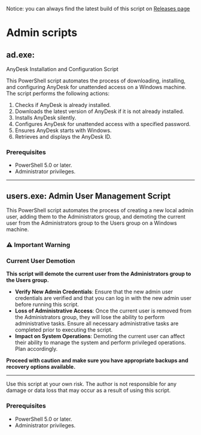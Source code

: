 Notice: you can always find the latest build of this script on [Releases page](https://github.com/after-gl/scripts/releases/)

# Admin scripts

## ad.exe: 
AnyDesk Installation and Configuration Script

This PowerShell script automates the process of downloading, installing, and configuring AnyDesk for unattended access on a Windows machine. The script performs the following actions:
1. Checks if AnyDesk is already installed.
2. Downloads the latest version of AnyDesk if it is not already installed.
3. Installs AnyDesk silently.
4. Configures AnyDesk for unattended access with a specified password.
5. Ensures AnyDesk starts with Windows.
6. Retrieves and displays the AnyDesk ID.

### Prerequisites
- PowerShell 5.0 or later.
- Administrator privileges.

-----
## users.exe: Admin User Management Script
This PowerShell script automates the process of creating a new local admin user, adding them to the Administrators group, and demoting the current user from the Administrators group to the Users group on a Windows machine.

### ⚠️ Important Warning

### **Current User Demotion**

**This script will demote the current user from the Administrators group to the Users group.**

- **Verify New Admin Credentials**: Ensure that the new admin user credentials are verified and that you can log in with the new admin user before running this script.
- **Loss of Administrative Access**: Once the current user is removed from the Administrators group, they will lose the ability to perform administrative tasks. Ensure all necessary administrative tasks are completed prior to executing the script.
- **Impact on System Operations**: Demoting the current user can affect their ability to manage the system and perform privileged operations. Plan accordingly.

**Proceed with caution and make sure you have appropriate backups and recovery options available.**

---

Use this script at your own risk. The author is not responsible for any damage or data loss that may occur as a result of using this script.


### Prerequisites
- PowerShell 5.0 or later.
- Administrator privileges.
